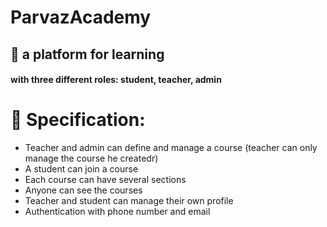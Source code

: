 # ParvazAcademy
## :iphone: a platform for learning
#### with three different roles: student, teacher, admin
# :monocle_face: Specification: 
- Teacher and admin can define and manage a course (teacher can only manage the course he createdr)
- A student can join a course
- Each course can have several sections
- Anyone can see the courses
- Teacher and student can manage their own profile
- Authentication with phone number and email




